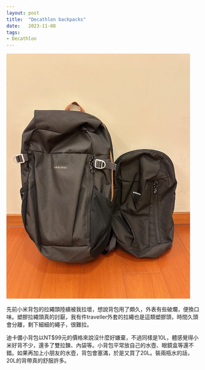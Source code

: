 ```yaml
---
layout: post
title:  "Decathlon backpacks"
date:   2023-11-08
tags:
- Decathlon
---
```

![Decathlon backpacks](/media/2023-11-08-Decathlon-backpacks.jpeg)

先前小米背包的拉繩頭陸續被我拉壞，想說背包用了頗久，外表有些破爛，便換口味。塑膠拉繩頭真的討厭，我有件traveller外套的拉繩也是這類塑膠頭，時間久頭會分離，剩下細細的繩子，很難拉。

迪卡儂小背包以NT$99元的價格來說沒什麼好嫌棄，不過同樣是10L，體感覺得小米好背不少，還多了雙拉鍊、內袋等。小背包平常放自己的水壺、眼鏡盒等還不錯。如果再加上小朋友的水壺，背包會塞滿，於是又買了20L。裝兩瓶水的話，20L的背帶真的舒服許多。